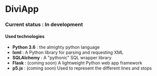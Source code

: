 # DiviApp

### Current status : In development

#### Used technologies

- __Python 3.6__ : the almighty python language
- __lxml__ : A Python library for parsing and requesting XML
- __SQLAlchemy__ : A "pythonic" SQL wrapper library
- __Flask__ : (coming soon) A lightweight Python web app framework
- __p5.js__ : (coming soon) Used to represent the different lines and stops
